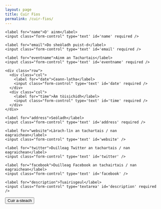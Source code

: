 ```yaml
---
layout: page
title: Cuir Fios
permalink: /cuir-fios/
---
```


<form action="https://getsimpleform.com/messages?form_api_token=a7f1c2224c700f1d8c64896757363f9a" method="post">
  <!-- the redirect_to is optional, the form will redirect to the referrer on submission -->
  <input type='hidden' name='redirect_to' value='{{ site.baseurl}}' />
  <!-- all your input fields here.... -->
  <div class="form-group">

    <label for="name">D' ainm</label>
    <input class="form-control" type='text' id='name' required />

    <label for="email">Do sheòladh puist-d</label>
    <input class="form-control" type='text' id='email' required />

    <label for="eventname">Ainm an Tachartais</label>
    <input class="form-control" type='text' id='eventname' required />

    <div class="row">
      <div class="col">
        <label for="date">Ceann-latha</label>
        <input class="form-control" type='text' id='date' required />
      </div>
      <div class="col">
        <label for="time">Àm tòisichidh</label>
        <input class="form-control" type='text' id='time' required />
      </div>
    </div>

    <label for="address">Seòladh</label>
    <input class="form-control" type='text' id='address' required />

    <label for="website">Làrach-lìn an tachartais / nan eagraichean</label>
    <input class="form-control" type='text' id='website' />

    <label for="twitter">Duilleag Twitter an tachartais / nan eagraichean</label>
    <input class="form-control" type='text' id='twitter' />

    <label for="facebook">Duilleag Facebook an tachairtais / nan eagraichean</label>
    <input class="form-control" type='text' id='facebook' />

    <label for="description">Tuairisgeul</label>
    <input class="form-control" type='textarea' id='description' required />

  </div>
  <input class="btn btn-primary" type='submit' value='Cuir a-steach' />
</form>
